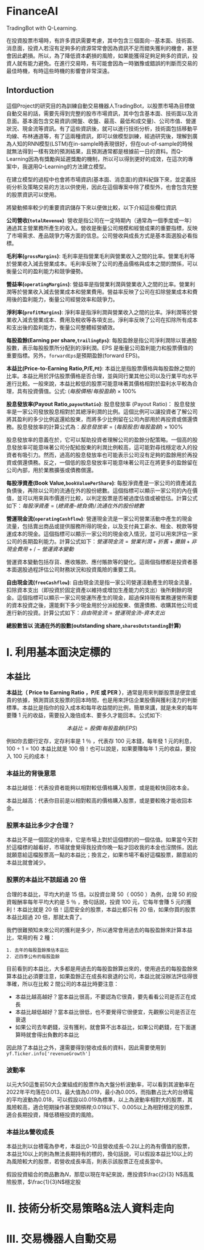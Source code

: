 # FinanceAI
TradingBot with Q-Learning.


在投資股票市場時，有許多資訊需要考慮，其中包含三個面向--基本面、技術面、消息面，投資人若沒有足夠多的資源常常會因為資訊不足而錯失獲利的機會，甚至會因此虧損。所以，為了降低資本虧損的風險，如果能獲得足夠足夠多的資訊，投資人就有能力避免。在進行交易時，有可能會因為一時猶豫或錯誤的判斷而交易的最佳時機，有時這些時機的影響會非常深遠。

## Intorduction
這個Project的研究目的為訓練自動交易機器人TradingBot，以股票市場為目標做自動交易的話，需要先得到完整的股市市場資訊，其中包含基本面、技術面以及消息面。基本面包含交易資訊(開盤、收盤、最高、最低和成交量)、公司市值、營運狀況、現金流等資訊。有了這些資訊後，就可以進行技術分析，技術面包括移動平均線、布林通道等，有了這兩種資訊，即可以做模型訓練，經過研究後，理解到廣為人知的RNN模型(LSTM)在in-sample時表現很好，但在out-of-sample的時候就無法得到一樣有效的預測結果，且預測通常都是根據前一日的資料。而Q-Learning因為有獎勵與延遲獎勵的機制，所以可以得到更好的成效，在這次的專案中，我選用Q-Learning的方法建立模型。

在建立模型的過程中也會將市場資訊(基本面、消息面)的資料紀錄下來，並定義技術分析及策略交易的方法以供使用，因此在這個專案中除了模型外，也會包含完整的股票資訊可以使用。

將變動頻率較少的重要資訊儲存下來以便做比較，以下介紹這些欄位資訊


**公司營收(`totalRevenue`)**:
營收是指公司在一定時期內（通常為一個季度或一年）通過其主營業務所產生的收入。營收是衡量公司規模和經營成果的重要指標，反映了市場需求、產品競爭力等方面的信息。公司營收與成長方式是基本面選股必看指標。

**毛利率(`grossMargins`)**:
毛利率是指營業毛利與營業收入之間的比率。營業毛利等於營業收入減去營業成本。毛利率反映了公司的產品價格與成本之間的關係，可以衡量公司的盈利能力和競爭優勢。

**營益率(`operatingMargins`)**:
營益率是指營業利潤與營業收入之間的比率。營業利潤等於營業收入減去營業成本和營業費用。營益率反映了公司在扣除營業成本和費用後的盈利能力，衡量公司經營效率和競爭力。

**淨利率(`profitMargins`)**:
淨利率是指淨利潤與營業收入之間的比率。淨利潤等於營業收入減去營業成本、費用及稅收等各項支出。淨利率反映了公司在扣除所有成本和支出後的盈利能力，衡量公司整體經營績效。

**每股盈餘(Earning per share,`trailingEps`)**:
每股盈餘是指公司淨利潤除以普通股股數，表示每股股票所分配到的淨利潤。EPS 是衡量公司盈利能力和股票價值的重要指標。另外，`forwardEps`是預期盈餘(forward EPS)。

**本益比(Price-to-Earning Ratio,P/E,`PE`)**: 
本益比是指股票價格與每股盈餘之間的比率。本益比用於評估股票價格是否合理，並與同行業其他公司以及行業平均水平進行比較。一般來說，本益比較低的股票可能意味著其價格相對於盈利水平較為合理，具有投資價值。公式: $(每股價格/每股盈餘)\times 100\%$

**股息發放率(Payout Ratio,`payoutRatio`)**:
股息發放率 (Payout Ratio)： 股息發放率是一家公司發放股息相對於其總淨利潤的比例。這個比例可以讓投資者了解公司將其盈利的多少比例返還給股東，而將多少比例留在公司內部用於再投資或償還債務。股息發放率的計算公式為：$股息發放率 = (每股股息 / 每股盈餘)\times 100\%$

股息發放率的意義在於，它可以幫助投資者理解公司的盈餘分配策略。一個高的股息發放率可能意味著公司分配給股東的利潤比例較高，這可能對尋找穩定收入的投資者有吸引力。然而，過高的股息發放率也可能表示公司沒有足夠的盈餘用於再投資或償還債務。反之，一個低的股息發放率可能意味著公司正在將更多的盈餘留在公司內部，用於業務擴張或債務償還。

**每股淨資產(Book Value,`bookValuePerShare`)**:
每股淨資產是一家公司的資產減去負債後，再除以公司的流通在外的股份總數。這個指標可以顯示一家公司的內在價值，並可以用來與市價進行比較，以判定股票是否被過度估值或被低估。計算公式如下：$每股淨資產 = (總資產 – 總負債) / 流通在外的股份總數$

**營運現金流(`operatingCashflow`)**:
營運現金流是一家公司營業活動中產生的現金流量，包括賣出商品或提供服務所得的現金，以及支付員工薪水、租金、稅款等營運成本的現金。這個指標可以顯示一家公司的現金收入情況，並可以用來評估一家公司的長期盈利能力。計算公式如下：$營運現金流 = 營業利潤 + 折舊 + 攤銷 + 非現金費用 +/- 營運資本變動$

營運資本變動包括存貨、應收賬款、應付賬款等的變化。這兩個指標都是投資者基本面選股過程評估公司財務狀況和投資風險的重要工具。

**自由現金流(`freeCashflow`)**:
自由現金流是指一家公司營運活動產生的現金流量，扣除資本支出（即投資於固定資產以維持或增加生產能力的支出）後所剩餘的現金。這個指標可以顯示一家公司營運所產生的現金，超過保持現有業務運營所需要的資本投資之後，還能剩下多少現金用於分派給股東、償還債務、收購其他公司或進行新的投資。計算公式如下：$自由現金流 = 營運現金流 – 資本支出$


**總股數皆以 流通在外的股數(outstanding share,`sharesOutstanding`計算)**

# I. 利用基本面決定標的 

## 本益比

**本益比（ Price to Earning Ratio ，P/E 或 PER ）**，通常是用來判斷股票是便宜或貴的依據，預測買該支股票的回本時間，也是用來評估企業股價與獲利淺力的判斷標準。本益比是指你的投入成本和每年收益間的比例，簡單來講，就是未來的每年要賺 1 元的收益，需要投入幾倍成本、要多久才能回本。公式如下:

$$本益比= 股價/每股盈餘(EPS)$$

例如你去銀行定存，定存利率是 1 ％ ，代表存 100 元本錢，每年發 1 元的利息，100 ÷ 1 = 100 本益比就是 100 倍！也可以說是，如果要賺每年 1 元的收益，要投入 100 元的成本！

### 本益比的背後意思
本益比越低：代表投資者能夠以相對較低價格購入股票，或是能較快回收本金。

本益比越高：代表你目前是以相對較高的價格購入股票，或是要較晚才能收回本金。

### 股票本益比多少才合理？
本益比不是一個固定的倍率，它是市場上對於這個標的的一個估值。如果當今天對於這檔標的越看好，市場就會覺得我投資你晚一點才回收我的本金也沒關係，因此就願意給這檔股票高一點的本益比；換言之，如果市場不看好這檔股票，願意給的本益比就會減少。

### 股票的本益比不該超過 20 倍
合理的本益比，平均大約是 15 倍。以投資台灣 50（ 0050 ）為例，台灣 50 的投資報酬率每年平均大約是 5 ％ ，換句話說，投資 100 元，它每年會賺 5 元的獲利！本益比就是 20 倍！這麼安全的股票，本益比都只有 20 倍，如果你買的股票本益比超過 20 倍，那就太貴了。

我們很難預知未來公司的獲利是多少，所以通常會用過去的每股盈餘來計算本益比，常用的有 2 種：

    1. 去年的每股盈餘推估本益比
    2. 近四季公布的每股盈餘
    
目前看到的本益比，大多都是用過去的每股盈餘算出來的，使用過去的每股盈餘來算本益比必須要注意，如果盈餘正在成長和衰退的公司，本益比就沒辦法評估得很準確，所以在比較 2 間公司的本益比時要注意：

* 本益比越高越好？當本益比很高，不要認為它很貴，要先看看公司是否正在成長
* 本益比越低越好？當本益比很低，也不要覺得它很便宜，先觀察公司是否正在衰退
* 如果公司去年虧錢，沒有獲利，就會算不出本益比，如果公司虧錢，在下面運算時就會得出負數的本益比

因此除了本益比之外，還需要得到營收成長的資料，因此需要使用到 `yf.Ticker.info['revenueGrowth']`


### 波動率
以元大50這隻前50大企業組成的股票作為大盤分析波動率，可以看到其波動率在2022年平均落在0.013，最大值為0.019，最小為0.005，而指數占比大的台積電的平均波動為0.018，可以假設以0.019為標準，以上為波動率相對大的股票，其風險較高，適合短期操作甚至開槓桿;0.019以下、0.005以上為相對穩定的股票，適合長期投資，降低積極投資的風險。

### 本益比&營收成長
本益比則以台積電為參考，本益比0-10且營收成長-0.2以上的為有價值的股票，本益比10以上的則為無法長期持有的標的，換句話說，可以假設本益比10以上的為風險較大的股票，若營收成長率高，則表示該股票正在成長當中。



假設投資組合的商品數為$N$，那麼以現在年紀來說，應投資$\frac{2}{3} N$高風險股票，$\frac{1}{3}N$穩定股



# II. 技術分析交易策略&法人資料走向



# III. 交易機器人自動交易
